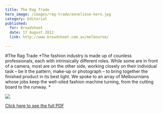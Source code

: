 ```yaml
---
title: The Rag Trade
hero_image: /images/rag-trade/anneliese-hero.jpg
category: Editorial
published:
  for: Broadsheet
  date: 17 August 2012
  link: http://www.broadsheet.com.au/melbourne/
 
---
```


#The Rag Trade
*The fashion industry is made up of counless professionals, each with intrinsically different roles. While some are in front of a camera, most are on the other side, working closely on their individual task – be it the pattern, make-up or photograph – to bring together the finished product in its best light. We spoke to an array of Melbournians whose jobs keep the well-oiled fashion machine turning, from the cutting board to the runway. *

![](/images/rag-trade/centre-spread.jpg)

[Click here to see the full PDF](/images/rag-trade/BSM_SPRING_PUBLICATION_2011_LR_DS.pdf)